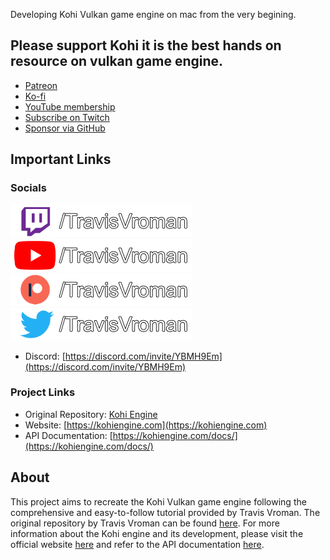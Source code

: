 Developing Kohi Vulkan game engine on mac from the very begining.

## Please support Kohi it is the best hands on resource on vulkan game engine.

- [Patreon](https://patreon.com/travisvroman)
- [Ko-fi](https://ko-fi.com/travisvroman)
- [YouTube membership](https://www.youtube.com/TravisVroman/join)
- [Subscribe on Twitch](https://www.twitch.tv/products/travisvroman)
- [Sponsor via GitHub](https://github.com/sponsors/travisvroman)

## Important Links

### Socials

[![Twitch](/images/media_icon_twitch_name.png?raw=true)](https://twitch.tv/travisvroman)
[![YouTube](/images/media_icon_yt_name.png?raw=true)](https://youtube.com/travisvroman)
[![Patreon](/images/media_icon_patreon_name.png?raw=true)](https://patreon.com/travisvroman)
[![Twitter](/images/media_icon_tw_name.png?raw=true)](https://twitter.com/travisvroman)

- Discord: [https://discord.com/invite/YBMH9Em](https://discord.com/invite/YBMH9Em)

### Project Links

- Original Repository: [Kohi Engine](https://github.com/travisvroman/kohi)
- Website: [https://kohiengine.com](https://kohiengine.com)
- API Documentation: [https://kohiengine.com/docs/](https://kohiengine.com/docs/)

## About

This project aims to recreate the Kohi Vulkan game engine following the comprehensive and easy-to-follow tutorial provided by Travis Vroman. The original repository by Travis Vroman can be found [here](https://github.com/travisvroman/kohi). For more information about the Kohi engine and its development, please visit the official website [here](https://kohiengine.com) and refer to the API documentation [here](https://kohiengine.com/docs/).
